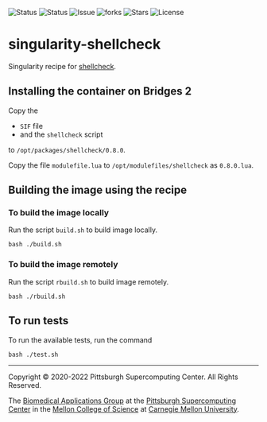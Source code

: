 ![Status](https://github.com/pscedu/singularity-shellcheck/actions/workflows/main.yml/badge.svg)
![Status](https://github.com/pscedu/singularity-shellcheck/actions/workflows/pretty.yml/badge.svg)
![Issue](https://img.shields.io/github/issues/pscedu/singularity-shellcheck)
![forks](https://img.shields.io/github/forks/pscedu/singularity-shellcheck)
![Stars](https://img.shields.io/github/stars/pscedu/singularity-shellcheck)
![License](https://img.shields.io/github/license/pscedu/singularity-shellcheck)

# singularity-shellcheck
Singularity recipe for [shellcheck](https://github.com/koalaman/shellcheck.net).

## Installing the container on Bridges 2
Copy the

* `SIF` file
* and the `shellcheck` script

to `/opt/packages/shellcheck/0.8.0`.

Copy the file `modulefile.lua` to `/opt/modulefiles/shellcheck` as `0.8.0.lua`.

## Building the image using the recipe
### To build the image locally
Run the script `build.sh` to build image locally.

```
bash ./build.sh
```

### To build the image remotely
Run the script `rbuild.sh` to build image remotely.

```
bash ./rbuild.sh
```

## To run tests
To run the available tests, run the command

```
bash ./test.sh
```

---
Copyright © 2020-2022 Pittsburgh Supercomputing Center. All Rights Reserved.

The [Biomedical Applications Group](https://www.psc.edu/biomedical-applications/) at the [Pittsburgh Supercomputing
Center](http://www.psc.edu) in the [Mellon College of Science](https://www.cmu.edu/mcs/) at [Carnegie Mellon University](http://www.cmu.edu).
